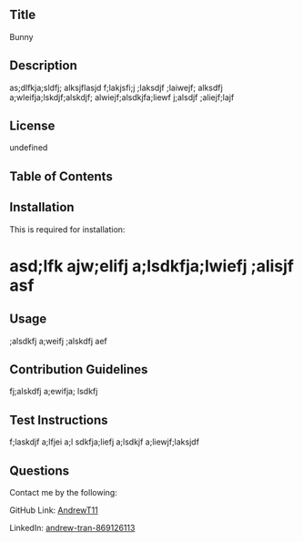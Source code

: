 ## Title 

  Bunny

  ## Description

  as;dlfkja;sldfj; alksjflasjd f;lakjsfi;j ;laksdjf ;laiwejf; alksdfj a;wleifja;lskdjf;alskdjf; alwiejf;alsdkjfa;liewf j;alsdjf ;aliejf;lajf

  ## License
  
  undefined
  
  ## Table of Contents

  ## Installation

  This is required for installation:

  # asd;lfk ajw;elifj a;lsdkfja;lwiefj ;alisjf asf

  ## Usage 

   ;alsdkfj a;weifj ;alskdfj aef

  ## Contribution Guidelines 
  
   fj;alskdfj a;ewifja; lsdkfj

  ## Test Instructions
  
   f;laskdjf a;lfjei a;l sdkfja;liefj a;lsdkjf a;liewjf;laksjdf


  ## Questions

  Contact me by the following:

  GitHub Link: [AndrewT11](http://www.github.com/AndrewT11)
  
  LinkedIn: [andrew-tran-869126113](http://www.linkedin.com/andrew-tran-869126113)
